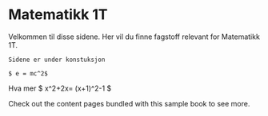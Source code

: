 # Matematikk 1T

Velkommen til disse sidene. Her vil du finne fagstoff relevant for Matematikk 1T. 

```{admonition} Merk!
Sidene er under konstuksjon
```

```
$ e = mc^2$
```

Hva mer $ x^2+2x= (x+1)^2-1 $

Check out the content pages bundled with this sample book to see more.
